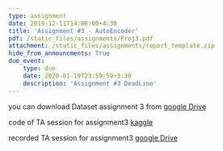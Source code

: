 ```yaml
---
type: assignment
date: 2019-12-11T14:00:00+4:30
title: 'Assignment #3 - AutoEncoder'
pdf: /static_files/assignments/Proj3.pdf
attachment: /static_files/assignments/report_template.zip
hide_from_announcments: True
due_event: 
    type: due
    date: 2020-01-19T23:59:59+3:30
    description: 'Assignment #3 DeadLine'
---
```

you can download Dataset assignment 3 from [google Drive](https://drive.google.com/drive/folders/18wvOUftwlb269MfWoybZA6MWm5VNR02X)

code of TA session for assignment3 [kaggle](https://www.kaggle.com/alisharifi2000/ann-ta3)


recorded TA session for assignment3 [google Drive](https://drive.google.com/file/d/1-n5P_kplhxrt-fGgjliBfsYaCwvoTca-/view?usp=sharing)
